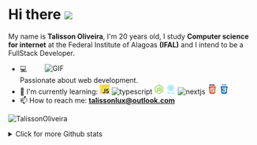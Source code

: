 # Hi there <img src="https://raw.githubusercontent.com/kaueMarques/kaueMarques/master/hi.gif" width="30px">

  

My name is **Talisson Oliveira**, I'm 20 years old, I study **Computer science for internet** at the Federal Institute of Alagoas **(IFAL)** and I intend to be a FullStack Developer.

<img align="right" alt="GIF" width="430px" src="https://i.pinimg.com/originals/e4/26/70/e426702edf874b181aced1e2fa5c6cde.gif" />

- :computer: Passionate about web development.
- :seedling: I'm currently learning:  <img src="https://raw.githubusercontent.com/devicons/devicon/master/icons/javascript/javascript-original.svg" alt="javascript" width="20" height="20"/> <img src="https://cdn.jsdelivr.net/gh/devicons/devicon/icons/typescript/typescript-original.svg" alt="typescript" width="20" height="20" /> <img src="https://raw.githubusercontent.com/devicons/devicon/master/icons/nodejs/nodejs-original.svg" alt="nodejs" width="20" height="20"/> <img src="https://raw.githubusercontent.com/devicons/devicon/master/icons/react/react-original-wordmark.svg" alt="react" width="20" height="20"/> <img src="https://cdn.jsdelivr.net/gh/devicons/devicon/icons/nextjs/nextjs-original.svg" alt="nextjs" width="20" height="20"/> <img src="https://raw.githubusercontent.com/devicons/devicon/master/icons/html5/html5-original-wordmark.svg" alt="html5"  width="20" height="20"/> <img src="https://raw.githubusercontent.com/devicons/devicon/master/icons/css3/css3-plain-wordmark.svg" alt="css3"  width="20" height="20"/>
-  📫 How to reach me: **talissonlux@outlook.com**

<p align="left">
  <img src="https://github-readme-stats.vercel.app/api/top-langs/?username=talissonoliveira&hide=Jupyter%20Notebook&show_icons=true&theme=material-palenight&hide_border=true" alt="TalissonOliveira"/>
</p>

<details style="display: block">
  <summary>Click for more Github stats</summary>

---

<div style="display:flex; flex-direction: row; align-items: center; justify-content: space-around">
 
<img width="450px" align="left" alt="Github stats card" src="https://github-readme-stats.vercel.app/api?username=TalissonOliveira&show_icons=true&theme=material-palenight&count_private=true&hide_border=true" />

</div>

</details>
